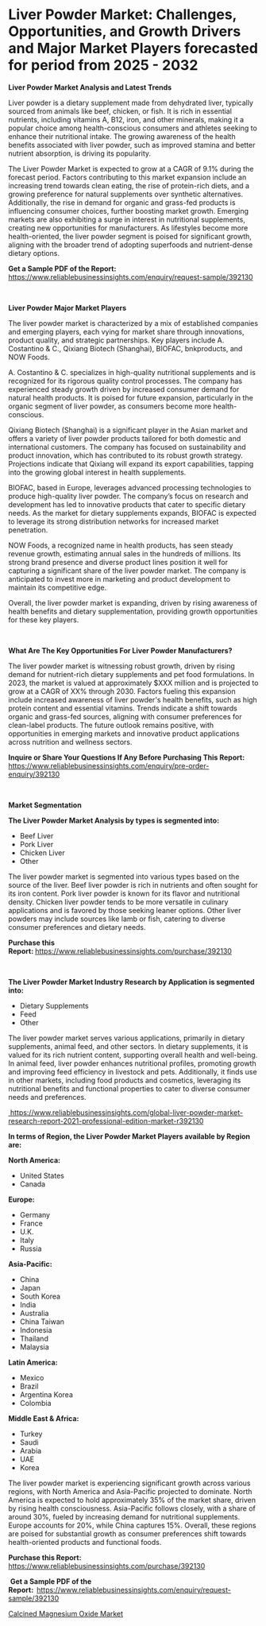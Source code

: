 <p><h1>Liver Powder Market: Challenges, Opportunities, and Growth Drivers and Major Market Players forecasted for period from 2025 - 2032</h1></p><p><strong>Liver Powder Market Analysis and Latest Trends</strong></p>
<p><p>Liver powder is a dietary supplement made from dehydrated liver, typically sourced from animals like beef, chicken, or fish. It is rich in essential nutrients, including vitamins A, B12, iron, and other minerals, making it a popular choice among health-conscious consumers and athletes seeking to enhance their nutritional intake. The growing awareness of the health benefits associated with liver powder, such as improved stamina and better nutrient absorption, is driving its popularity.</p><p>The Liver Powder Market is expected to grow at a CAGR of 9.1% during the forecast period. Factors contributing to this market expansion include an increasing trend towards clean eating, the rise of protein-rich diets, and a growing preference for natural supplements over synthetic alternatives. Additionally, the rise in demand for organic and grass-fed products is influencing consumer choices, further boosting market growth. Emerging markets are also exhibiting a surge in interest in nutritional supplements, creating new opportunities for manufacturers. As lifestyles become more health-oriented, the liver powder segment is poised for significant growth, aligning with the broader trend of adopting superfoods and nutrient-dense dietary options.</p></p>
<p><strong>Get a Sample PDF of the Report:&nbsp;</strong> <a href="https://www.reliablebusinessinsights.com/enquiry/request-sample/392130?utm_campaign=2534&utm_medium=2&utm_source=Github&utm_content=ia&utm_term=29032025&utm_id=liver-powder">https://www.reliablebusinessinsights.com/enquiry/request-sample/392130</a></p>
<p>&nbsp;</p>
<p><strong>Liver Powder Major Market Players</strong></p>
<p><p>The liver powder market is characterized by a mix of established companies and emerging players, each vying for market share through innovations, product quality, and strategic partnerships. Key players include A. Costantino & C., Qixiang Biotech (Shanghai), BIOFAC, bnkproducts, and NOW Foods.</p><p>A. Costantino & C. specializes in high-quality nutritional supplements and is recognized for its rigorous quality control processes. The company has experienced steady growth driven by increased consumer demand for natural health products. It is poised for future expansion, particularly in the organic segment of liver powder, as consumers become more health-conscious.</p><p>Qixiang Biotech (Shanghai) is a significant player in the Asian market and offers a variety of liver powder products tailored for both domestic and international customers. The company has focused on sustainability and product innovation, which has contributed to its robust growth strategy. Projections indicate that Qixiang will expand its export capabilities, tapping into the growing global interest in health supplements.</p><p>BIOFAC, based in Europe, leverages advanced processing technologies to produce high-quality liver powder. The company’s focus on research and development has led to innovative products that cater to specific dietary needs. As the market for dietary supplements expands, BIOFAC is expected to leverage its strong distribution networks for increased market penetration.</p><p>NOW Foods, a recognized name in health products, has seen steady revenue growth, estimating annual sales in the hundreds of millions. Its strong brand presence and diverse product lines position it well for capturing a significant share of the liver powder market. The company is anticipated to invest more in marketing and product development to maintain its competitive edge.</p><p>Overall, the liver powder market is expanding, driven by rising awareness of health benefits and dietary supplementation, providing growth opportunities for these key players.</p></p>
<p>&nbsp;</p>
<p><strong>What Are The Key Opportunities For Liver Powder Manufacturers?</strong></p>
<p><p>The liver powder market is witnessing robust growth, driven by rising demand for nutrient-rich dietary supplements and pet food formulations. In 2023, the market is valued at approximately $XXX million and is projected to grow at a CAGR of XX% through 2030. Factors fueling this expansion include increased awareness of liver powder's health benefits, such as high protein content and essential vitamins. Trends indicate a shift towards organic and grass-fed sources, aligning with consumer preferences for clean-label products. The future outlook remains positive, with opportunities in emerging markets and innovative product applications across nutrition and wellness sectors.</p></p>
<p><strong>Inquire or Share Your Questions If Any Before Purchasing This Report:</strong> <a href="https://www.reliablebusinessinsights.com/enquiry/pre-order-enquiry/392130?utm_campaign=2534&utm_medium=2&utm_source=Github&utm_content=ia&utm_term=29032025&utm_id=liver-powder">https://www.reliablebusinessinsights.com/enquiry/pre-order-enquiry/392130</a></p>
<p>&nbsp;</p>
<p><strong>Market Segmentation</strong></p>
<p><strong>The Liver Powder Market Analysis by types is segmented into:</strong></p>
<p><ul><li>Beef Liver</li><li>Pork Liver</li><li>Chicken Liver</li><li>Other</li></ul></p>
<p><p>The liver powder market is segmented into various types based on the source of the liver. Beef liver powder is rich in nutrients and often sought for its iron content. Pork liver powder is known for its flavor and nutritional density. Chicken liver powder tends to be more versatile in culinary applications and is favored by those seeking leaner options. Other liver powders may include sources like lamb or fish, catering to diverse consumer preferences and dietary needs.</p></p>
<p><strong>Purchase this Report:&nbsp;</strong><a href="https://www.reliablebusinessinsights.com/purchase/392130?utm_campaign=2534&utm_medium=2&utm_source=Github&utm_content=ia&utm_term=29032025&utm_id=liver-powder">https://www.reliablebusinessinsights.com/purchase/392130</a></p>
<p>&nbsp;</p>
<p><strong>The Liver Powder Market Industry Research by Application is segmented into:</strong></p>
<p><ul><li>Dietary Supplements</li><li>Feed</li><li>Other</li></ul></p>
<p><p>The liver powder market serves various applications, primarily in dietary supplements, animal feed, and other sectors. In dietary supplements, it is valued for its rich nutrient content, supporting overall health and well-being. In animal feed, liver powder enhances nutritional profiles, promoting growth and improving feed efficiency in livestock and pets. Additionally, it finds use in other markets, including food products and cosmetics, leveraging its nutritional benefits and functional properties to cater to diverse consumer needs and preferences.</p></p>
<p><a href="https://www.reliablebusinessinsights.com/global-liver-powder-market-research-report-2021-professional-edition-market-r392130?utm_campaign=2534&utm_medium=2&utm_source=Github&utm_content=ia&utm_term=29032025&utm_id=liver-powder">&nbsp;https://www.reliablebusinessinsights.com/global-liver-powder-market-research-report-2021-professional-edition-market-r392130</a></p>
<p><strong>In terms of Region, the Liver Powder Market Players available by Region are:</strong></p>
<p>
    <p> <strong> North America: </strong>
        <ul>
            <li>United States</li>
            <li>Canada</li>
        </ul>
        </p> 
    <p> <strong> Europe: </strong>
        <ul>
            <li>Germany</li>
            <li>France</li>
            <li>U.K.</li>
            <li>Italy</li>
            <li>Russia</li>
        </ul>
        </p> 
    <p> <strong> Asia-Pacific: </strong>
        <ul>
            <li>China</li>
            <li>Japan</li>
            <li>South Korea</li>
            <li>India</li>
            <li>Australia</li>
            <li>China Taiwan</li>
            <li>Indonesia</li>
            <li>Thailand</li>
            <li>Malaysia</li>
        </ul>
        </p> 
    <p> <strong> Latin America: </strong>
        <ul>
            <li>Mexico</li>
            <li>Brazil</li>
            <li>Argentina Korea</li>
            <li>Colombia</li>
        </ul>
        </p> 
    <p> <strong> Middle East & Africa: </strong>
        <ul>
            <li>Turkey</li>
            <li>Saudi</li>
            <li>Arabia</li>
            <li>UAE</li>
            <li>Korea</li>
        </ul>
    </p>
    </p>
<p><p>The liver powder market is experiencing significant growth across various regions, with North America and Asia-Pacific projected to dominate. North America is expected to hold approximately 35% of the market share, driven by rising health consciousness. Asia-Pacific follows closely, with a share of around 30%, fueled by increasing demand for nutritional supplements. Europe accounts for 20%, while China captures 15%. Overall, these regions are poised for substantial growth as consumer preferences shift towards health-oriented products and functional foods.</p></p>
<p><strong>Purchase this Report: </strong><a href="https://www.reliablebusinessinsights.com/purchase/392130?utm_campaign=2534&utm_medium=2&utm_source=Github&utm_content=ia&utm_term=29032025&utm_id=liver-powder">https://www.reliablebusinessinsights.com/purchase/392130</a></p>
<p>&nbsp;<strong>Get a Sample PDF of the Report:&nbsp;&nbsp;</strong><a href="https://www.reliablebusinessinsights.com/enquiry/request-sample/392130?utm_campaign=2534&utm_medium=2&utm_source=Github&utm_content=ia&utm_term=29032025&utm_id=liver-powder">https://www.reliablebusinessinsights.com/enquiry/request-sample/392130</a></p>
<p><strong></strong></p>
<p><p><a href="https://github.com/bolalfredia7777/Market-Research-Report-List-1/blob/main/calcined-magnesium-oxide-market.md?utm_campaign=2534&utm_medium=2&utm_source=Github&utm_content=ia&utm_term=29032025&utm_id=liver-powder">Calcined Magnesium Oxide Market</a></p></p>